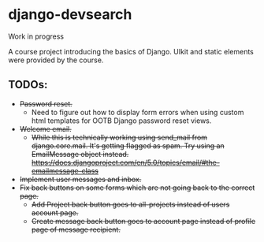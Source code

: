 # django-devsearch

Work in progress

A course project introducing the basics of Django. UIkit and static elements were provided by the course.

## TODOs:
- ~~Password reset.~~
  - Need to figure out how to display form errors when using custom html templates for OOTB Django password reset views.
- ~~Welcome email.~~
  - ~~While this is technically working using send_mail from django.core.mail. It's getting flagged as spam.
    Try using an EmailMessage object instead. 
    https://docs.djangoproject.com/en/5.0/topics/email/#the-emailmessage-class~~
- ~~Implement user messages and inbox.~~
- ~~Fix back buttons on some forms which are not going back to the correct page.~~
  - ~~Add Project back button goes to all-projects instead of users account page.~~
  - ~~Create message back button goes to account page instead of profile page of message recipient.~~